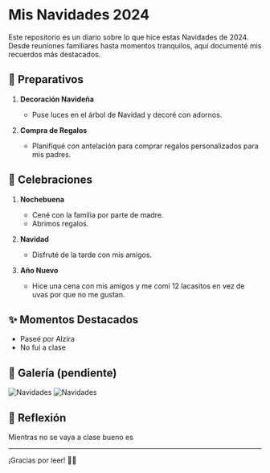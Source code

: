 # Mis Navidades 2024

Este repositorio es un diario sobre lo que hice estas Navidades de 2024. Desde reuniones familiares hasta momentos tranquilos, aquí documenté mis recuerdos más destacados.

## 🎄 Preparativos

1. **Decoración Navideña**  
   - Puse luces en el árbol de Navidad y decoré con adornos.
   
2. **Compra de Regalos**  
   - Planifiqué con antelación para comprar regalos personalizados para mis padres.

## 🎉 Celebraciones

1. **Nochebuena**  
   - Cené con la familia por parte de madre.
   - Abrimos regalos.

2. **Navidad**    
   - Disfruté de la tarde con mis amigos.  

3. **Año Nuevo**  
   - Hice una cena con mis amigos y me comí 12 lacasitos en vez de uvas por que no me gustan.

## ✨ Momentos Destacados

- Paseé por Alzira 
- No fuí a clase
## 📸 Galería (pendiente)

![Navidades](https://i.ytimg.com/vi/GVpyMsO13pE/hq720.jpg?sqp=-oaymwEhCK4FEIIDSFryq4qpAxMIARUAAAAAGAElAADIQj0AgKJD&rs=AOn4CLDUcvhYvvPawI4Ud5pGHd6Bv5s1nQ "Pedrito")
![Navidades](https://www.periodistadigital.com/wp-content/uploads/2019/12/WhatsApp-Image-2019-12-26-at-13.33.55.jpeg "Pedrito")


## 🌟 Reflexión

Mientras no se vaya a clase bueno es 

---

¡Gracias por leer! 🎅✨
